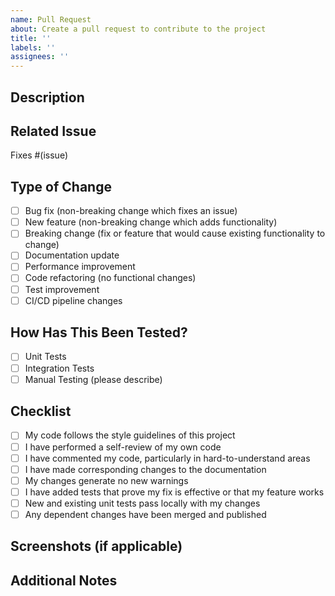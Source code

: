 ```yaml
---
name: Pull Request
about: Create a pull request to contribute to the project
title: ''
labels: ''
assignees: ''
---
```


## Description
<!-- Provide a summary of your changes -->

## Related Issue
<!-- Link to the related issue(s) -->
Fixes #(issue)

## Type of Change
<!-- Mark with an `x` all the checkboxes that apply -->
- [ ] Bug fix (non-breaking change which fixes an issue)
- [ ] New feature (non-breaking change which adds functionality)
- [ ] Breaking change (fix or feature that would cause existing functionality to change)
- [ ] Documentation update
- [ ] Performance improvement
- [ ] Code refactoring (no functional changes)
- [ ] Test improvement
- [ ] CI/CD pipeline changes

## How Has This Been Tested?
<!-- Describe the tests that you ran to verify your changes -->
- [ ] Unit Tests
- [ ] Integration Tests
- [ ] Manual Testing (please describe)

## Checklist
<!-- Mark with an `x` all the checkboxes that apply -->
- [ ] My code follows the style guidelines of this project
- [ ] I have performed a self-review of my own code
- [ ] I have commented my code, particularly in hard-to-understand areas
- [ ] I have made corresponding changes to the documentation
- [ ] My changes generate no new warnings
- [ ] I have added tests that prove my fix is effective or that my feature works
- [ ] New and existing unit tests pass locally with my changes
- [ ] Any dependent changes have been merged and published

## Screenshots (if applicable)
<!-- Add screenshots to help explain your changes -->

## Additional Notes
<!-- Add any other context about the PR here --> 